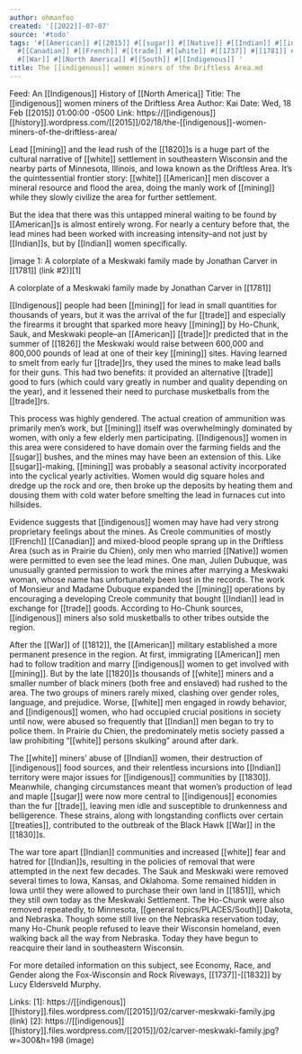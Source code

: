 ```yaml
---
author: ohmanfoo
created: '[[2022]]-07-07'
source: '#todo'
tags: '#[[American]] #[[2015]] #[[sugar]] #[[Native]] #[[Indian]] #[[indigenous]] #[[mining]] #[[history]] #[[treaties]]
  #[[Canadian]] #[[French]] #[[trade]] #[[white]] #[[1737]] #[[1781]] #[[1812]] #[[1820]] #[[1826]] #[[1830]] #[[1832]] #[[1851]]
  #[[War]] #[[North America]] #[[South]] #[[Indigenous]] '
title: The [[indigenous]] women miners of the Driftless Area.md
---
```


Feed: An [[Indigenous]] History of [[North America]]
Title: The [[indigenous]] women miners of the Driftless Area
Author: Kai
Date: Wed, 18 Feb [[2015]] 01:00:00 -0500
Link: https://[[indigenous]][[history]].wordpress.com/[[2015]]/02/18/the-[[indigenous]]-women-miners-of-the-driftless-area/
 
Lead [[mining]] and the lead rush of the [[1820]]s is a huge part of the cultural 
narrative of [[white]] settlement in southeastern Wisconsin and the nearby parts of 
Minnesota, Illinois, and Iowa known as the Driftless Area. It’s the 
quintessential frontier story: [[white]] [[American]] men discover a mineral resource 
and flood the area, doing the manly work of [[mining]] while they slowly civilize 
the area for further settlement.
 
But the idea that there was this untapped mineral waiting to be found by 
[[American]]s is almost entirely wrong. For nearly a century before that, the lead 
mines had been worked with increasing intensity–and not just by [[Indian]]s, but by 
[[Indian]] women specifically.
 
[image 1: A colorplate of a Meskwaki family made by Jonathan Carver in [[1781]] 
(link #2)][1]
 
A colorplate of a Meskwaki family made by Jonathan Carver in [[1781]]
 
[[Indigenous]] people had been [[mining]] for lead in small quantities for thousands of 
years, but it was the arrival of the fur [[trade]] and especially the firearms it 
brought that sparked more heavy [[mining]] by Ho-Chunk, Sauk, and Meskwaki people–an
[[American]] [[trade]]r predicted that in the summer of [[1826]] the Meskwaki would raise 
between 600,000 and 800,000 pounds of lead at one of their key [[mining]] sites. 
Having learned to smelt from early fur [[trade]]rs, they used the mines to make lead
balls for their guns. This had two benefits: it provided an alternative [[trade]] 
good to furs (which could vary greatly in number and quality depending on the 
year), and it lessened their need to purchase musketballs from the [[trade]]rs.
 
This process was highly gendered. The actual creation of ammunition was 
primarily men’s work, but [[mining]] itself was overwhelmingly dominated by women, 
with only a few elderly men participating. [[Indigenous]] women in this area were 
considered to have domain over the farming fields and the [[sugar]] bushes, and the 
mines may have been an extension of this. Like [[sugar]]-making, [[mining]] was probably
a seasonal activity incorporated into the cyclical yearly activities. Women 
would dig square holes and dredge up the rock and ore, then broke up the 
deposits by heating them and dousing them with cold water before smelting the 
lead in furnaces cut into hillsides.
 
Evidence suggests that [[indigenous]] women may have had very strong proprietary 
feelings about the mines. As Creole communities of mostly [[French]] [[Canadian]] and 
mixed-blood people sprang up in the Driftless Area (such as in Prairie du 
Chien), only men who married [[Native]] women were permitted to even see the lead 
mines. One man, Julien Dubuque, was unusually granted permission to work the 
mines after marrying a Meskwaki woman, whose name has unfortunately been lost in
the records. The work of Monsieur and Madame Dubuque expanded the [[mining]] 
operations by encouraging a developing Creole community that bought [[Indian]] lead 
in exchange for [[trade]] goods. According to Ho-Chunk sources, [[indigenous]] miners 
also sold musketballs to other tribes outside the region.
 
After the [[War]] of [[1812]], the [[American]] military established a more permanent 
presence in the region. At first, immigrating [[American]] men had to follow 
tradition and marry [[indigenous]] women to get involved with [[mining]]. But by the 
late [[1820]]s thousands of [[white]] miners and a smaller number of black miners (both 
free and enslaved) had rushed to the area. The two groups of miners rarely 
mixed, clashing over gender roles, language, and prejudice. Worse, [[white]] men 
engaged in rowdy behavior, and [[indigenous]] women, who had occupied crucial 
positions in society until now, were abused so frequently that [[Indian]] men began 
to try to police them. In Prairie du Chien, the predominately metis society 
passed a law prohibiting “[[white]] persons skulking” around after dark.
 
The [[white]] miners’ abuse of [[Indian]] women, their destruction of [[indigenous]] food 
sources, and their relentless incursions into [[Indian]] territory were major issues
for [[indigenous]] communities by [[1830]]. Meanwhile, changing circumstances meant that
women’s production of lead and maple [[sugar]] were now more central to [[indigenous]] 
economies than the fur [[trade]], leaving men idle and susceptible to drunkenness 
and belligerence. These strains, along with longstanding conflicts over certain 
[[treaties]], contributed to the outbreak of the Black Hawk [[War]] in the [[1830]]s.
 
The war tore apart [[Indian]] communities and increased [[white]] fear and hatred for 
[[Indian]]s, resulting in the policies of removal that were attempted in the next 
few decades. The Sauk and Meskwaki were removed several times to Iowa, Kansas, 
and Oklahoma. Some remained hidden in Iowa until they were allowed to purchase 
their own land in [[1851]], which they still own today as the Meskwaki Settlement. 
The Ho-Chunk were also removed repeatedly, to Minnesota, [[general topics/PLACES/South]] Dakota, and 
Nebraska. Though some still live on the Nebraska reservation today, many 
Ho-Chunk people refused to leave their Wisconsin homeland, even walking back all
the way from Nebraska. Today they have begun to reacquire their land in 
southeastern Wisconsin.
 
For more detailed information on this subject, see Economy, Race, and Gender 
along the Fox-Wisconsin and Rock Riveways, [[1737]]-[[1832]] by Lucy Eldersveld Murphy.
 
Links: 
[1]: https://[[indigenous]][[history]].files.wordpress.com/[[2015]]/02/carver-meskwaki-family.jpg (link)
[2]: https://[[indigenous]][[history]].files.wordpress.com/[[2015]]/02/carver-meskwaki-family.jpg?w=300&h=198 (image)